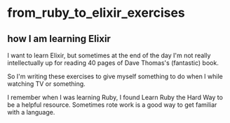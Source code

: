 # from_ruby_to_elixir_exercises
## how I am learning Elixir

I want to learn Elixir, but sometimes at the end of the day I'm not really intellectually up for reading 40 pages of Dave Thomas's (fantastic) book.

So I'm writing these exercises to give myself something to do when I while watching TV or something.

I remember when I was learning Ruby, I found Learn Ruby the Hard Way to be a helpful resource. Sometimes rote work is a good way to get familiar with a language.
